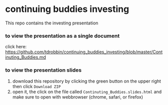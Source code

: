 # continuing buddies investing
 
 This repo contains the investing presentation
 
 ### to view the presentation as a single document
 click here: https://github.com/tdrobbin/continuing_buddies_investing/blob/master/Continuting_Buddies.md
 
 ### to view the presentation slides
 1. download this repository by clicking the green button on the upper right then click ```Download ZIP```
 2. open it, the click on the file called ```Continuting_Buddies.slides.html``` and make sure to open with webbrowser (chrome, safari, or firefox)
